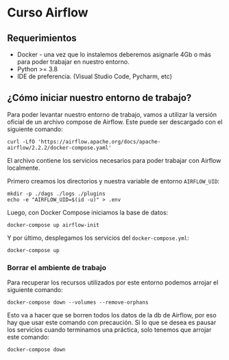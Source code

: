 # Curso Airflow

## Requerimientos
* Docker - una vez que lo instalemos deberemos asignarle 4Gb o más para poder trabajar en nuestro entorno.
* Python >= 3.8
* IDE de preferencia. (Visual Studio Code, Pycharm, etc)

## ¿Cómo iniciar nuestro entorno de trabajo?
Para poder levantar nuestro entorno de trabajo, vamos a utilizar la versión oficial
de un archivo compose de Airflow. Este puede ser descargado con el siguiente comando:
```shell
curl -LfO 'https://airflow.apache.org/docs/apache-airflow/2.2.2/docker-compose.yaml'
```
El archivo contiene los servicios necesarios para poder trabajar con Airflow localmente.

Primero creamos los directorios y nuestra variable de entorno `AIRFLOW_UID`:
```shell
mkdir -p ./dags ./logs ./plugins
echo -e "AIRFLOW_UID=$(id -u)" > .env
```
Luego, con Docker Compose iniciamos la base de datos:
```shell
docker-compose up airflow-init
```
Y por último, desplegamos los servicios del `docker-compose.yml`:
```shell
docker-compose up
```

### Borrar el ambiente de trabajo
Para recuperar los recursos utilizados por este entorno podemos arrojar el siguiente comando:
```shell
docker-compose down --volumes --remove-orphans
```
Esto va a hacer que se borren todos los datos de la db de Airflow, por eso hay que usar este comando con precaución.
Si lo que se desea es pausar los servicios cuando terminamos una práctica, solo tenemos que arrojar este comando:
```shell
docker-compose down
```
